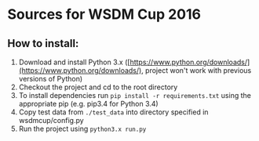 # Sources for WSDM Cup 2016

## How to install:

1. Download and install Python 3.x ([https://www.python.org/downloads/](https://www.python.org/downloads/), project won't work with previous versions of Python)
2. Checkout the project and cd to the root directory
3. To install dependencies run `pip install -r requirements.txt` using the appropriate pip (e.g. pip3.4 for Python 3.4)
4. Copy test data from `./test_data` into directory specified in wsdmcup/config.py
5. Run the project using `python3.x run.py`